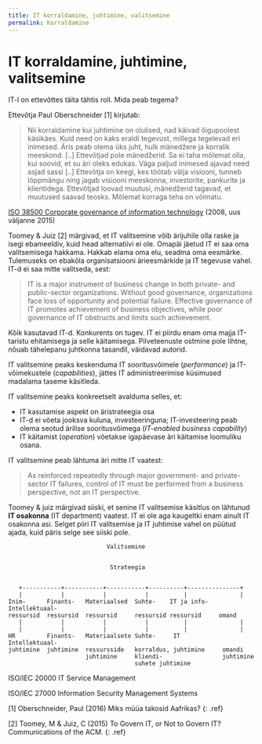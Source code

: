 ```yaml
---
title: IT korraldamine, juhtimine, valitsemine
permalink: Korraldamine
---
```


# IT korraldamine, juhtimine, valitsemine

IT-l on ettevõttes täita tähtis roll. Mida peab tegema?

Ettevõtja Paul Oberschneider [1] kirjutab: 

> Nii korraldamine kui juhtimine on olulised, nad käivad õigupoolest käsikäes. Kuid need on kaks eraldi tegevust, millega tegelevad eri inimesed. Äris peab olema üks juht, hulk mänedžere ja korralik meeskond. [..] Ettevõtjad pole mänedžerid. Sa ei taha mõlemat olla, kui soovid, et su äri oleks edukas. Väga paljud inimesed ajavad need asjad sassi [..] Ettevõtja on keegi, kes töötab välja visiooni, tunneb lõppmängu ning jagab visiooni meeskonna, investorite, pankurite ja klientidega. Ettevõtjad loovad muutusi, mänedžerid tagavad, et muutused saavad teosks. Mõlemat korraga teha on võimatu.

[ISO 38500 Corporate governance of information technology](https://en.wikipedia.org/wiki/ISO/IEC_38500) (2008, uus väljanne 2015)

Toomey & Juiz [2] märgivad, et IT valitsemine võib ärijuhile olla raske ja isegi ebameeldiv, kuid head alternatiivi ei ole. Omapäi jäetud IT ei saa oma valitsemisega hakkama. Hakkab elama oma elu, seadma oma eesmärke. Tulemuseks on ebakõla organisatsiooni ärieesmärkide ja IT tegevuse vahel. IT-d ei saa mitte valitseda, sest:

> IT is a major instrument of business change in both private- and public-sector organizations. Without good governance, organizations face loss of opportunity and 
potential failure. Effective governance of IT promotes 
achievement of business objectives, while poor governance of IT obstructs and limits such achievement. 

Kõik kasutavad IT-d. Konkurents on tugev. IT ei piirdu enam oma majja IT-taristu ehitamisega ja selle käitamisega. Pilveteenuste ostmine pole lihtne, nõuab tähelepanu juhtkonna tasandil, väidavad autorid.

IT valitsemine peaks keskenduma IT sooritusvõimele (_performance_) ja IT-võimekustele (_capabilities_), jättes IT administreerimise küsimused madalama taseme käsitleda.

IT valitsemine peaks konkreetselt avalduma selles, et:
- IT kasutamise aspekt on äristrateegia osa
- IT-d ei võeta jooksva kuluna, investeeringuna; IT-investeering peab olema seotud ärilise sooritusvõimega (_IT-enabled business capability_)
- IT käitamist (_operation_) võetakse igapäevase äri käitamise loomuliku osana.

IT valitsemine peab lähtuma äri mitte IT vaatest:

> As reinforced repeatedly  through  major  government- and  private-sector  IT  failures,  control of  IT  must  be  performed  from  a  business perspective, not an IT perspective. 

Toomey & juiz märgivad siiski, et senine IT valitsemise käsitlus on lähtunud __IT osakonna__ (IT department) vaatest. IT ei ole aga kaugeltki enam ainult IT osakonna asi. Selget piiri IT valitsemise ja IT juhtimise vahel on püütud ajada, kuid päris selge see siiski pole.

```
                            Valitsemine


                             Strateegia


   +-----------+-----------+-----------+----------+---------------+
   |           |           |           |          |               |
Inim-      Finants-   Materiaalsed  Suhte-    IT ja info-   Intellektuaal-
ressursid  ressursid  ressursid     ressursid ressursid     omand
   |           |           |           |          |               |
   |           |           |           |          |               |
HR         Finants-   Materiaalsete Suhte-     IT            Intellektuaal-
juhtimine  juhtimine  ressursside   korraldus, juhtimine     omandi
                      juhtimine     kliendi-                 juhtimine
                                    suhete juhtimine

```


ISO/IEC 20000 IT Service Management

ISO/IEC 27000 Information Security Management Systems

[1] Oberschneider, Paul (2016) Miks müüa takosid Aafrikas? 
{: .ref}

[2] Toomey, M & Juiz, C (2015) To Govern IT, or Not to Govern IT? Communications of the ACM.
{: .ref}